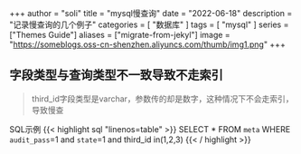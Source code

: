 +++
author = "soli"
title = "mysql慢查询"
date = "2022-06-18"
description = "记录慢查询的几个例子"
categories = [
"数据库"
]
tags = [
"mysql"
]
series = ["Themes Guide"]
aliases = ["migrate-from-jekyl"]
image = "https://someblogs.oss-cn-shenzhen.aliyuncs.com/thumb/img1.png"
+++
<!--more-->
## 字段类型与查询类型不一致导致不走索引
> third_id字段类型是varchar，参数传的却是数字，这种情况下不会走索引，导致慢查<br/>

SQL示例
{{< highlight sql "linenos=table" >}}
SELECT * FROM `meta` WHERE `audit_pass`=1 and `state`=1 and third_id in(1,2,3)
{{< / highlight >}}